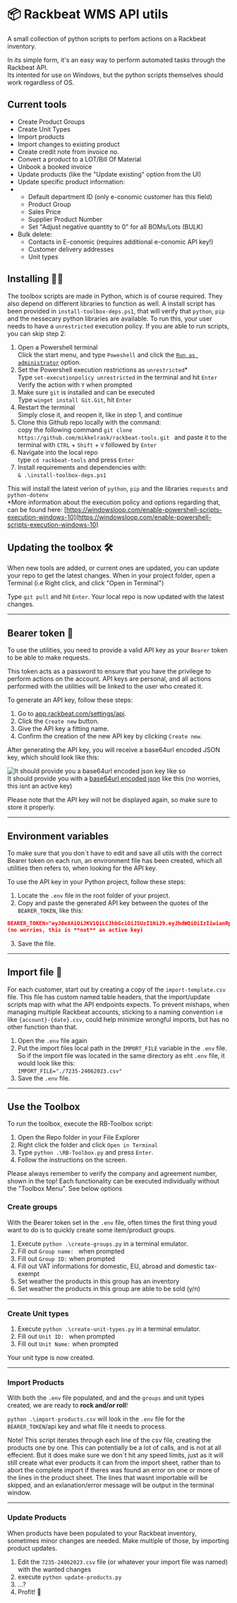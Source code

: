 # 📦 Rackbeat WMS API utils

A small collection of python scripts to perfom actions on a Rackbeat inventory.

In its simple form, it's an easy way to perform automated tasks through the Rackbeat API.  
Its intented for use on Windows, but the python scripts themselves should work regardless of OS.

## Current tools

- Create Product Groups
- Create Unit Types
- Import products
- Import changes to existing product
- Create credit note from invoice no.
- Convert a product to a LOT/Bill Of Material
- Unbook a booked invoice
- Update products (like the "Update existing" option from the UI)
- Update specific product information:
- - Default department ID (only e-conomic customer has this field)
  - Product Group
  - Sales Price
  - Supplier Product Number
  - Set "Adjust negative quantity to 0" for all BOMs/Lots (BULK)
- Bulk delete:
  - Contacts in E-conomic (requires additional e-conomic API key!)
  - Customer delivery addresses
  - Unit types 

## Installing 🏴‍☠️

The toolbox scripts are made in Python, which is of course required.
They also depend on different libraries to function as well. A install script has been provided in `install-toolbox-deps.ps1`, that will verify that `python`, `pip` and the nessecary python libraries are available. To run this, your user needs to have a `unrestricted` execution policy. If you are able to run scripts, you can skip step 2:

1. Open a Powershell terminal  
   Click the start menu, and type `Poweshell` and click the [`Run as administrator`](./img/adminstrator.png) option.
1. Set the Powershell execution restrictions as `unrestricted`*     
   Type `set-executionpolicy unrestricted` in the terminal and hit `Enter`
   Verify the action with `Y` when prompted
1. Make sure `git` is installed and can be executed     
   Type `winget install Git.Git`, hit `Enter`
1. Restart the terminal    
   Simply close it, and reopen it, like in step 1, and continue
1. Clone this Github repo locally with the command:  
   copy the following command `git clone https://github.com/mikkelrask/rackbeat-tools.git ` and paste it to the terminal with `CTRL` + `Shift` + `V` followed by `Enter`
1. Navigate into the local repo    
   type `cd rackbeat-tools` and press `Enter`   
1. Install requirements and dependencies with:  
   `& .\install-toolbox-deps.ps1`

This will install the latest verion of `python`, `pip` and the libraries `requests` and `python-dotenv`   
*More information about the execution policy and options regarding that, can be found here: [https://windowsloop.com/enable-powershell-scripts-execution-windows-10](https://windowsloop.com/enable-powershell-scripts-execution-windows-10)

## Updating the toolbox 🛠️

When new tools are added, or current ones are updated, you can update your repo to get the latest changes. When in your project folder, open a Terminal (i.e Right click, and click "Open in Terminal")

Type `git pull` and hit `Enter`.
Your local repo is now updated with the latest changes.

---

## Bearer token 🧸

To use the utilities, you need to provide a valid API key as your `Bearer` token to be able to make requests.

This token acts as a password to ensure that you have the privilege to perform actions on the account.
API keys are personal, and all actions performed with the utilities will be linked to the user who created it.

To generate an API key, follow these steps:

1. Go to [app.rackbeat.com/settings/api](https://app.rackbeat.com/settings/api).
2. Click the `Create new` button.
3. Give the API key a fitting name.
4. Confirm the creation of the new API key by clicking `Create new`.

After generating the API key, you will receive a base64url encoded JSON key, which should look like this:

![It should provide you a [base64url encoded json](https://www.rfc-editor.org/rfc/rfc7519#3.0) key like so](image.png)  
It should provide you with a [base64url encoded json](https://www.rfc-editor.org/rfc/rfc7519#3.0) like this (no worries, this isnt an active key)

Please note that the API key will not be displayed again, so make sure to store it properly.

---

## Environment variables

To make sure that you don´t have to edit and save all utils with the correct Bearer token on each run, an environment file has been created, which all utilities then refers to, when looking for the API key.

To use the API key in your Python project, follow these steps:

1. Locate the `.env` file in the root folder of your project.
2. Copy and paste the generated API key between the quotes of the `BEARER_TOKEN`, like this:

```json
BEARER_TOKEN="eyJ0eXAiOiJKV1QiLCJhbGciOiJSUzI1NiJ9.eyJhdWQiOiIzIiwianRpIjoiYzRhODIwNWRiNTJlMGU3NGVkODRhNjk0MjY4YWE4MDQ5MDQzNzY2MTFlNWQ5YmU3ZDVlMTY2NGQ2ZDgzMGQ2ODNiNzc5ZDA3MTgxZWE0NjIiLCJpYXQiOjE2ODc1OTc3MjAuMjc3MDMzLCJuYmYiOjE2ODc1OTc3MjAuMjc3MDM3LCJleHAiOjIwMDMyMTY5MjAuMjY1Mzk2LCJzdWIiOiIxNTM1NSIsInNjb3BlcyI6W119.DY_cZP-bpRZTGVOEAZwehmuSWsZVozSfW8QPeMZyVveeTvzB6TML9TkNRut_fYjiJ5uQvsN7MQcv7XjSiRnCT89Latx70Cq1qGqf6BtEVWwvMlO90nWwL7LBfCOwHADQMyRMsBEOpMKXfPiTSbY6CAYAEhn26BCfsi24Qh_1xSb-wMhqxaHkk2_9S9nh8KXlxpbDVCrpGMS04aUVcVudzVztSbjoIjNlsCPO8H8TD4VfqcV9zbKQy3IAe-1eUPTdilQaty2vbK-vl0qsSLvIT32SiY-fAtTu8Ya7_x5xZKG5Hpfw1ol1PBjHfrD2NH1xqLacCyGmynna7HAAFV5xNoNKhoP-tHvh1ZW0PnJP5iXHr9O0FYEidIqm0YSwqP7V43O1m1hkRnnvfEFxwZMwya8W81f1JbmDJSOUv2iKnbKAR4lUvmggpAB7S4OvRUWD5_V8uScyVynDO07CJKfwEhKttfKpAbAzQeHBCtYqa5HdpGpy4vRqfvm4rGeA2VNAEtz1uV4KT-Dw9dIwYMb20sGw2Vm-vNvx3-qNlJq2WJlTaCd5gnajN3TS8ZjATMrTdylbLXmj9cuJFf0N8nBL8C_IfkYGXgwWez_XrF6Wq43NFgeY69N1cFrX7K-b--9ZKUoZU5He0y7FrTraXKXfdOviu2Z7hSXDPejtJXhrhZI"
(no worries, this is **not** an active key)
```

3. Save the file.

---

## Import file 📄

For each customer, start out by creating a copy of the `import-template.csv` file. This file has custom named table headers, that the import/update scripts map with what the API endpoints expects. To prevent mishaps, when managing multiple Rackbeat accounts, sticking to a naming convention i.e like `{account}-{date}.csv`, could help minimize wrongful imports, but has no other function than that.

1. Open the `.env` file again
2. Put the import files local path in the `IMPORT_FILE` variable in the `.env` file. So if the import file was located in the same directory as eht `.env` file, it would look like this:  
   `IMPORT_FILE="./7235-24062023.csv"`
3. Save the `.env` file.

---

## Use the Toolbox

To run the toolbox, execute the RB-Toolbox script:   
1. Open the Repo folder in your File Explorer
2. Right click the folder and click `Open in Terminal`
3. Type `python .\RB-Toolbox.py` and press `Enter`.
4. Follow the instructions on the screen.

Please always remember to verify the company and agreement number, shown in the top!
Each functionality can be executed individually without the "Toolbox Menu". See below options

### Create groups

With the Bearer token set in the `.env` file, often times the first thing youd want to do is to quickly create some item/product groups.

1. Execute `python .\create-groups.py` in a terminal emulator.
2. Fill out `Group name: ` when prompted
3. Fill out `Group ID:` when prompted
4. Fill out VAT informations for domestic, EU, abroad and domestic tax-exempt
5. Set weather the products in this group has an inventory
6. Set weather the products in this group are able to be sold (y/n)

---

### Create Unit types

1. Execute `python .\create-unit-types.py` in a terminal emulator.
2. Fill out `Unit ID: ` when prompted
3. Fill out `Unit Name:` when prompted

Your unit type is now created.

---

### Import Products

With both the `.env` file populated, and and the `groups` and unit types created, we are ready to **rock and/_or_ roll**!

`python .\import-products.csv` will look in the `.env` file for the `BEARER_TOKEN`/api key and what file it needs to process.

Note! This script iterates through each line of the csv file, creating the products one by one. This can potentially be a lot of calls, and is not at all effecient. But it does make sure we don´t hit any speed limits, just as it will still create what ever products it can from the import sheet, rather than to abort the complete import if theres was found an error on one or more of the lines in the product sheet. The lines that wasnt importable will be skipped, and an exlanation/error message will be output in the terminal window.

---

### Update Products

When products have been populated to your Rackbeat inventory, sometimes minor changes are needed. Make multiple of those, by importing product updates.

1. Edit the `7235-24062023.csv` file (or whatever your import file was named) with the wanted changes
2. execute `python update-products.py`
3. ...?
4. Profit! 🤑
